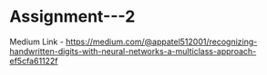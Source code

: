 # Assignment---2

Medium Link - https://medium.com/@appatel512001/recognizing-handwritten-digits-with-neural-networks-a-multiclass-approach-ef5cfa61122f

